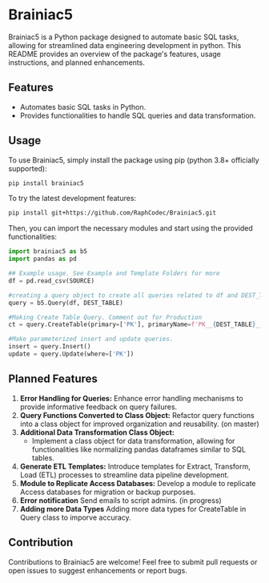 # Brainiac5

Brainiac5 is a Python package designed to automate basic SQL tasks, allowing for streamlined data engineering development in python. This README provides an overview of the package's features, usage instructions, and planned enhancements.

## Features

- Automates basic SQL tasks in Python.
- Provides functionalities to handle SQL queries and data transformation.

## Usage

To use Brainiac5, simply install the package using pip (python 3.8+ officially supported):

```bash
pip install brainiac5
```

To try the latest development features:

```bash
pip install git+https://github.com/RaphCodec/Brainiac5.git
```

Then, you can import the necessary modules and start using the provided functionalities:

```python
import brainiac5 as b5
import pandas as pd

## Example usage. See Example and Template Folders for more
df = pd.read_csv(SOURCE)

#creating a query object to create all queries related to df and DEST_TABLE
query = b5.Query(df, DEST_TABLE)

#Making Create Table Query. Comment out for Production
ct = query.CreateTable(primary=['PK'], primaryName=f'PK__{DEST_TABLE}__ID')

#Make parameterized insert and update queries.
insert = query.Insert()
update = query.Update(where=['PK'])
```

## Planned Features

1. **Error Handling for Queries:** Enhance error handling mechanisms to provide informative feedback on query failures. 
2. **Query Functions Converted to Class Object:** Refactor query functions into a class object for improved organization and reusability. (on master)
3. **Additional Data Transformation Class Object:**
   - Implement a class object for data transformation, allowing for functionalities like normalizing pandas dataframes similar to SQL tables.
4. **Generate ETL Templates:** Introduce templates for Extract, Transform, Load (ETL) processes to streamline data pipeline development.
5. **Module to Replicate Access Databases:** Develop a module to replicate Access databases for migration or backup purposes.
6. **Error notification** Send emails to script admins. (in progress)
7. **Adding more Data Types** Adding more data types for CreateTable in Query class to imporve accuracy.

## Contribution

Contributions to Brainiac5 are welcome! Feel free to submit pull requests or open issues to suggest enhancements or report bugs.

